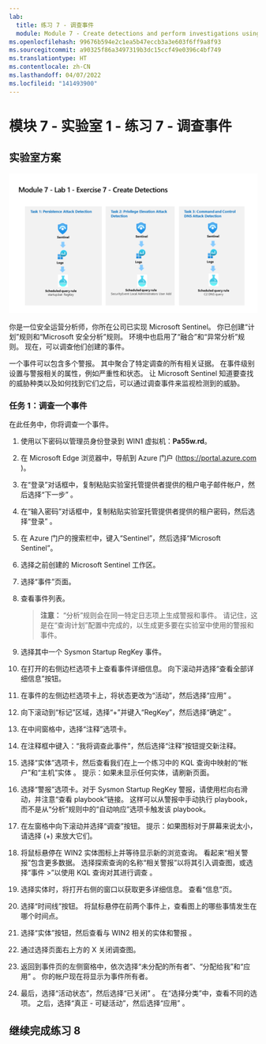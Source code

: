 ```yaml
---
lab:
  title: 练习 7 - 调查事件
  module: Module 7 - Create detections and perform investigations using Microsoft Sentinel
ms.openlocfilehash: 99676b594e2c1ea5b47eccb3a3e603f6ff9a8f93
ms.sourcegitcommit: a90325f86a3497319b3dc15ccf49e0396c4bf749
ms.translationtype: HT
ms.contentlocale: zh-CN
ms.lasthandoff: 04/07/2022
ms.locfileid: "141493900"
---
```

# <a name="module-7---lab-1---exercise-7---investigate-incidents"></a>模块 7 - 实验室 1 - 练习 7 - 调查事件

## <a name="lab-scenario"></a>实验室方案

![实验室概述。](../Media/SC-200-Lab_Diagrams_Mod7_L1_Ex7.png)

你是一位安全运营分析师，你所在公司已实现 Microsoft Sentinel。 你已创建“计划”规则和“Microsoft 安全分析”规则。 环境中也启用了“融合”和“异常分析”规则。 现在，可以调查他们创建的事件。

一个事件可以包含多个警报。 其中聚合了特定调查的所有相关证据。 在事件级别设置与警报相关的属性，例如严重性和状态。 让 Microsoft Sentinel 知道要查找的威胁种类以及如何找到它们之后，可以通过调查事件来监视检测到的威胁。


### <a name="task-1-investigate-an-incident"></a>任务 1：调查一个事件

在此任务中，你将调查一个事件。

1. 使用以下密码以管理员身份登录到 WIN1 虚拟机：**Pa55w.rd**。  

1. 在 Microsoft Edge 浏览器中，导航到 Azure 门户 (https://portal.azure.com )。

1. 在“登录”对话框中，复制粘贴实验室托管提供者提供的租户电子邮件帐户，然后选择“下一步”  。

1. 在“输入密码”对话框中，复制粘贴实验室托管提供者提供的租户密码，然后选择“登录”  。

1. 在 Azure 门户的搜索栏中，键入“Sentinel”，然后选择“Microsoft Sentinel”。

1. 选择之前创建的 Microsoft Sentinel 工作区。

1. 选择“事件”页面。

1. 查看事件列表。

    >**注意：** “分析”规则会在同一特定日志项上生成警报和事件。 请记住，这是在“查询计划”配置中完成的，以生成更多要在实验室中使用的警报和事件。
  
1. 选择其中一个 Sysmon Startup RegKey 事件。

1. 在打开的右侧边栏选项卡上查看事件详细信息。 向下滚动并选择“查看全部详细信息”按钮。

1. 在事件的左侧边栏选项卡上，将状态更改为“活动”，然后选择“应用” 。

1. 向下滚动到“标记”区域，选择“+”并键入“RegKey”，然后选择“确定”  。

1. 在中间窗格中，选择“注释”选项卡。

1. 在注释框中键入：“我将调查此事件”，然后选择“注释”按钮提交新注释。

1. 选择“实体”选项卡，然后查看我们在上一个练习中的 KQL 查询中映射的“帐户”和“主机”实体 。 提示：如果未显示任何实体，请刷新页面。

1. 选择“警报”选项卡。对于 Sysmon Startup RegKey 警报，请使用栏向右滑动，并注意“查看 playbook”链接。 这样可以从警报中手动执行 playbook，而不是从“分析”规则中的“自动响应”选项卡触发该 playbook。

1. 在左窗格中向下滚动并选择“调查”按钮。 提示：如果图标对于屏幕来说太小，请选择 (+) 来放大它们。

1. 将鼠标悬停在 WIN2 实体图标上并等待显示新的浏览查询。 看起来“相关警报”包含更多数据。 选择探索查询的名称“相关警报”以将其引入调查图，或选择“事件 >”以使用 KQL 查询对其进行调查 。

1.  选择实体时，将打开右侧的窗口以获取更多详细信息。 查看“信息”页。

1. 选择“时间线”按钮。 将鼠标悬停在前两个事件上，查看图上的哪些事情发生在哪个时间点。

1. 选择“实体”按钮，然后查看与 WIN2 相关的实体和警报  。

1. 通过选择页面右上方的 X 关闭调查图。

1. 返回到事件页的左侧窗格中，依次选择“未分配的所有者”、“分配给我”和“应用”  。 你的帐户现在将显示为事件所有者。

1. 最后，选择“活动状态”，然后选择“已关闭” 。 在“选择分类”中，查看不同的选项。 之后，选择“真正 - 可疑活动”，然后选择“应用” 。

## <a name="proceed-to-exercise-8"></a>继续完成练习 8
